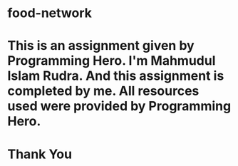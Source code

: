 # food-network

# This is an assignment given by Programming Hero. I'm Mahmudul Islam Rudra. And this assignment is completed by me. All resources used were provided by Programming Hero.

# Thank You